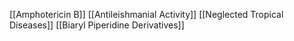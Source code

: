 [[Amphotericin B]]
[[Antileishmanial Activity]]
[[Neglected Tropical Diseases]]
[[Biaryl Piperidine Derivatives]]
